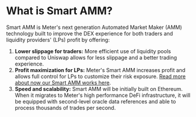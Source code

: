 # What is Smart AMM?

Smart AMM is Meter's next generation Automated Market Maker \(AMM\) technology built to improve the DEX experience for both traders and liquidity providers' \(LPs\) profit by offering:

1. **Lower slippage for traders:** More efficient use of liquidity pools compared to Uniswap allows for less slippage and a better trading experience.
2. **Profit maximization for LPs:** Meter's Smart AMM increases profit and allows full control for LPs to customize their risk exposure. [Read more about now our Smart AMM works here](how-meters-smart-amm-engine-works.md).
3. **Speed and scalability:** Smart AMM will be initially built on Ethereum. When it migrates to Meter's high performance DeFi infrastructure, it will be equipped with second-level oracle data references and able to process thousands of trades per second. 

  


